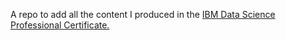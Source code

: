 A repo to add all the content I produced in the [IBM Data Science Professional Certificate.](https://www.coursera.org/professional-certificates/ibm-data-science)

